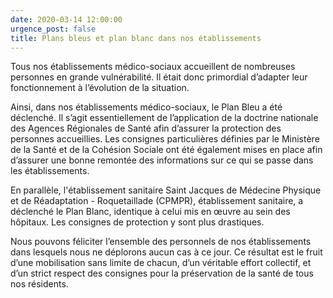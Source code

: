 ```yaml
---
date: 2020-03-14 12:00:00
urgence_post: false
title: Plans bleus et plan blanc dans nos établissements
---
```


Tous nos &eacute;tablissements m&eacute;dico-sociaux accueillent de nombreuses personnes en grande vuln&eacute;rabilit&eacute;. Il &eacute;tait donc primordial d’adapter leur fonctionnement &agrave; l’&eacute;volution de la situation.

Ainsi, dans nos &eacute;tablissements m&eacute;dico-sociaux, le Plan Bleu a &eacute;t&eacute; d&eacute;clench&eacute;. Il s’agit essentiellement de l’application de la doctrine nationale des Agences R&eacute;gionales de Sant&eacute; afin d’assurer la protection des personnes accueillies. Les consignes particuli&egrave;res d&eacute;finies par le Minist&egrave;re de la Sant&eacute; et de la Coh&eacute;sion Sociale ont &eacute;t&eacute; &eacute;galement mises en place afin d’assurer une bonne remont&eacute;e des informations sur ce qui se passe dans les &eacute;tablissements.

En parall&egrave;le, l'&eacute;tablissement sanitaire Saint Jacques de M&eacute;decine Physique et de R&eacute;adaptation - Roquetaillade (CPMPR), &eacute;tablissement sanitaire, a d&eacute;clench&eacute; le Plan Blanc, identique &agrave; celui mis en œuvre au sein des h&ocirc;pitaux. Les consignes de protection y sont plus drastiques.

Nous pouvons f&eacute;liciter l’ensemble des personnels de nos &eacute;tablissements dans lesquels nous ne d&eacute;plorons aucun cas &agrave; ce jour. Ce r&eacute;sultat est le fruit d’une mobilisation sans limite de chacun, d’un v&eacute;ritable effort collectif, et d’un strict respect des consignes pour la pr&eacute;servation de la sant&eacute; de tous nos r&eacute;sidents.
